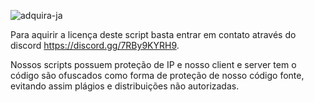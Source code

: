 ![adquira-ja](https://github.com/SylvioLeonZanotti/Harry_CarroForte/assets/123652053/c3ecb0e3-fee5-42d6-b560-83d71ceb4d51)

Para aquirir a licença deste script basta entrar em contato através do discord https://discord.gg/7RBy9KYRH9.

Nossos scripts possuem proteção de IP e nosso client e server tem o código são ofuscados como forma de proteção de nosso código fonte, evitando assim plágios e distribuições não autorizadas.
